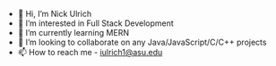 - 👋 Hi, I’m Nick Ulrich
- 👀 I’m interested in Full Stack Development
- 🌱 I’m currently learning MERN
- 💞️ I’m looking to collaborate on any Java/JavaScript/C/C++ projects
- 📫 How to reach me - iulrich1@asu.edu

